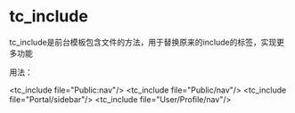 # tc_include

tc_include是前台模板包含文件的方法，用于替换原来的include的标签，实现更多功能

用法：

<tc_include file="Public:nav"/> <!--加载的是当前模板的Public/nav.html-->
<tc_include file="Public/nav"/> <!--加载的是当前模板的Public/nav.html-->
<tc_include file="Portal/sidebar"/> <!--加载的是当前模板的Portal/sidebar.html-->
<tc_include file="User/Profile/nav"/> <!--加载的是当前模板的User/Profile/nav.html-->
